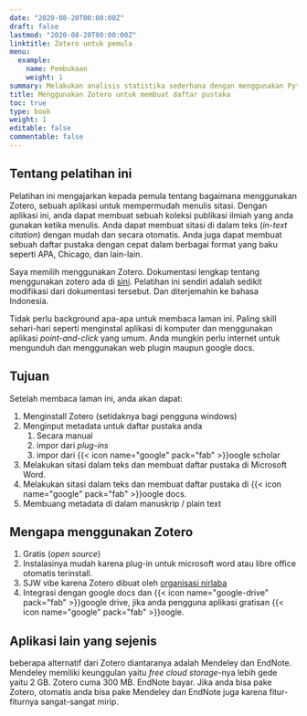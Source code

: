 ```yaml
---
date: "2020-08-20T00:00:00Z"
draft: false
lastmod: "2020-08-20T00:00:00Z"
linktitle: Zotero untuk pemula
menu:
  example:
    name: Pembukaan
    weight: 1
summary: Melakukan analisis statistika sederhana dengan menggunakan Python
title: Menggunakan Zotero untuk membuat daftar pustaka
toc: true
type: book
weight: 1
editable: false
commentable: false
---
```


## Tentang pelatihan ini
Pelatihan ini mengajarkan kepada pemula tentang bagaimana menggunakan Zotero, sebuah aplikasi untuk mempermudah menulis sitasi. Dengan aplikasi ini, anda dapat membuat sebuah koleksi publikasi ilmiah yang anda gunakan ketika menulis. Anda dapat membuat sitasi di dalam teks (_in-text citation_) dengan mudah dan secara otomatis. Anda juga dapat membuat sebuah daftar pustaka dengan cepat dalam berbagai format yang baku seperti APA, Chicago, dan lain-lain.

Saya memilih menggunakan Zotero. Dokumentasi lengkap tentang menggunakan zotero ada di [sini](https://www.zotero.org/support/quick_start_guide). Pelatihan ini sendiri adalah sedikit modifikasi dari dokumentasi tersebut. Dan diterjemahin ke bahasa Indonesia.

Tidak perlu background apa-apa untuk membaca laman ini. Paling skill sehari-hari seperti menginstal aplikasi di komputer dan menggunakan aplikasi _point-and-click_ yang umum. Anda mungkin perlu internet untuk mengunduh dan menggunakan web plugin maupun google docs.

## Tujuan
Setelah membaca laman ini, anda akan dapat:
1. Menginstall Zotero (setidaknya bagi pengguna windows)
1. Menginput metadata untuk daftar pustaka anda
   1. Secara manual
   1. impor dari _plug-ins_
   1. impor dari {{< icon name="google" pack="fab" >}}oogle scholar
1. Melakukan sitasi dalam teks dan membuat daftar pustaka di Microsoft Word.
1. Melakukan sitasi dalam teks dan membuat daftar pustaka di {{< icon name="google" pack="fab" >}}oogle docs.
1. Membuang metadata di dalam manuskrip / plain text

## Mengapa menggunakan Zotero
1. Gratis (_open source_)
1. Instalasinya mudah karena plug-in untuk microsoft word atau libre office otomatis terinstall.
1. SJW vibe karena Zotero dibuat oleh [organisasi nirlaba](https://www.google.com/search?client=firefox-b-d&q=whos+behind+zotero)
1. Integrasi dengan google docs dan {{< icon name="google-drive" pack="fab" >}}google drive, jika anda pengguna aplikasi gratisan {{< icon name="google" pack="fab" >}}oogle.

## Aplikasi lain yang sejenis
beberapa alternatif dari Zotero diantaranya adalah Mendeley dan EndNote. Mendeley memiliki keunggulan yaitu _free cloud storage_-nya lebih gede yaitu 2 GB. Zotero cuma 300 MB. EndNote bayar. Jika anda bisa pake Zotero, otomatis anda bisa pake Mendeley dan EndNote juga karena fitur-fiturnya sangat-sangat mirip.